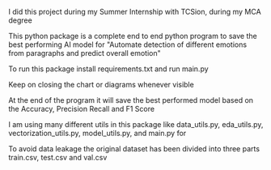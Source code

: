 I did this project during my Summer Internship with TCSion, during my MCA degree

This python package is a complete end to end python program to save the best performing AI model for "Automate detection of different emotions from paragraphs and predict overall emotion"

To run this package install requirements.txt and run main.py

Keep on closing the chart or diagrams whenever visible

At the end of the program it will save the best performed model based on the Accuracy, Precision Recall and F1 Score

I am using many different utils in this package like data_utils.py, eda_utils.py, vectorization_utils.py, model_utils.py, and main.py for 

To avoid data leakage the original dataset has been divided into three parts train.csv, test.csv and val.csv